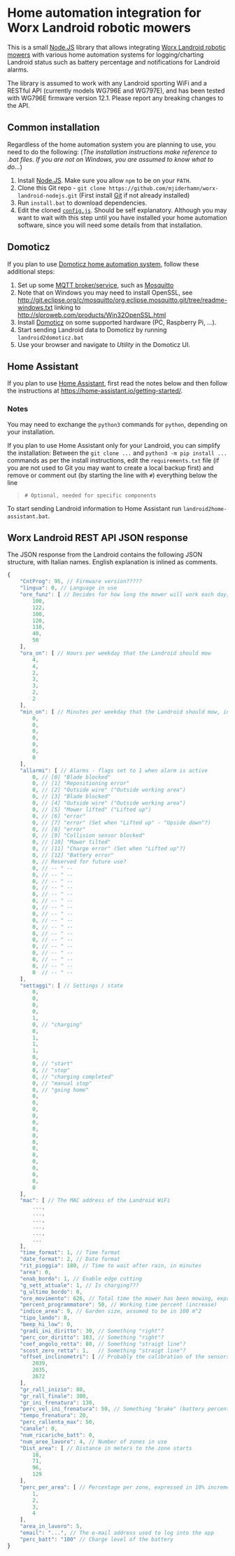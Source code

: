 # Home automation integration for Worx Landroid robotic mowers
 
This is a small [Node.JS](https://nodejs.org/) library that allows integrating [Worx Landroid robotic 
mowers](https://www.worxlandroid.com/) with various home automation systems for logging/charting Landroid status such as 
battery percentage and notifications for Landroid alarms.
  
The library is assumed to work with any Landroid sporting WiFi and a RESTful API (currently models WG796E and WG797E),
and has been tested with WG796E firmware version 12.1. Please report any breaking changes to the API.

## Common installation
Regardless of the home automation system you are planning to use, you need to do the following:
(_The installation instructions make reference to .bat files. If you are not on Windows, you are assumed to know what to
do..._)

1. Install [Node.JS](https://nodejs.org/). Make sure you allow `npm` to be on your `PATH`.
2. Clone this Git repo - `git clone https://github.com/mjiderhamn/worx-landroid-nodejs.git`
  (First install [Git](http://git-scm.com/) if not already installed)
3. Run `install.bat` to download dependencies.
4. Edit the cloned [`config.js`](config.js). Should be self explanatory. Although you may want to wait with this step until
  you have installed your home automation software, since you will need some details from that installation.

## Domoticz

If you plan to use [Domoticz home automation system](http://domoticz.com/), follow these additional steps: 

1. Set up some [MQTT broker/service](https://github.com/mqtt/mqtt.github.io/wiki/servers), such as [Mosquitto](http://mosquitto.org/)
  1. Note that on Windows you may need to install OpenSSL, see http://git.eclipse.org/c/mosquitto/org.eclipse.mosquitto.git/tree/readme-windows.txt
     linking to http://slproweb.com/products/Win32OpenSSL.html
2. Install [Domoticz](http://domoticz.com/) on some supported hardware (PC, Raspberry Pi, ...). 
3. Start sending Landroid data to Domoticz by running `landroid2domoticz.bat` 
4. Use your browser and navigate to _Utility_ in the Domoticz UI.

## Home Assistant
If you plan to use [Home Assistant](https://home-assistant.io), first read the notes below and then follow the 
instructions at https://home-assistant.io/getting-started/.
 
### Notes
You may need to exchange the `python3` commands for `python`, depending on your installation.

If you plan to use Home Assistant only for your Landroid, you can simplify the installation: Between the `git clone ...` and 
`python3 -m pip install ...` commands as per the install instructions, edit the `requirements.txt` file (if you are not 
used to Git you may want to create a local backup first) and remove or comment out (by starting the line with `#`) 
everything below the line 
> `# Optional, needed for specific components`

To start sending Landroid information to Home Assistant run `landroid2home-assistant.bat`.

## Worx Landroid REST API JSON response

The JSON response from the Landroid contains the following JSON structure, with Italian names. English explanation 
is inlined as comments.
```javascript
{
    "CntProg": 95, // Firmware version?????
    "lingua": 0, // Language in use
    "ore_funz": [ // Decides for how long the mower will work each day, probably expressed as 0,1 h
        100,
        122,
        100,
        120,
        110,
        40,
        50
    ],
    "ora_on": [ // Hours per weekday that the Landroid should mow
        4,
        4,
        2,
        3,
        3,
        2,
        2
    ],
    "min_on": [ // Minutes per weekday that the Landroid should mow, in addition to the hours above
        0,
        0,
        0,
        0,
        0,
        0,
        0
    ],
    "allarmi": [ // Alarms - flags set to 1 when alarm is active
        0, // [0] "Blade blocked"
        0, // [1] "Repositioning error"
        0, // [2] "Outside wire" ("Outside working area") 
        0, // [3] "Blade blocked"
        0, // [4] "Outside wire" ("Outside working area")
        0, // [5] "Mower lifted" ("Lifted up")
        0, // [6] "error"
        0, // [7] "error" (Set when "Lifted up" - "Upside down"?)
        0, // [8] "error"
        0, // [9] "Collision sensor blocked"
        0, // [10] "Mower tilted"
        0, // [11] "Charge error" (Set when "Lifted up"?)
        0, // [12] "Battery error"
        0, // Reserved for future use?
        0, // -- " --
        0, // -- " --
        0, // -- " --
        0, // -- " --
        0, // -- " --
        0, // -- " --
        0, // -- " --
        0, // -- " --
        0, // -- " --
        0, // -- " --
        0, // -- " --
        0, // -- " --
        0, // -- " --
        0, // -- " --
        0, // -- " --
        0, // -- " --
        0  // -- " --
    ],
    "settaggi": [ // Settings / state
        0,
        0,
        0,
        0,
        1,
        0, // "charging"
        0,
        1,
        1,
        1,
        0,
        0, // "start"
        0, // "stop"
        0, // "charging completed"
        0, // "manual stop"
        0, // "going home"
        0,
        0,
        0,
        0,
        0,
        0,
        0,
        0,
        0,
        0,
        0,
        0,
        0,
        0,
        0
    ],
    "mac": [ // The MAC address of the Landroid WiFi
        ...,
        ...,
        ...,
        ...,
        ...,
        ...
    ],
    "time_format": 1, // Time format
    "date_format": 2, // Date format
    "rit_pioggia": 180, // Time to wait after rain, in minutes
    "area": 0,
    "enab_bordo": 1, // Enable edge cutting
    "g_sett_attuale": 1, // Is charging???
    "g_ultimo_bordo": 0,
    "ore_movimento": 626, // Total time the mower has been mowing, expressed in 0,1 h 
    "percent_programmatore": 50, // Working time percent (increase)
    "indice_area": 9, // Garden size, assumed to be in 100 m^2
    "tipo_lando": 8,
    "beep_hi_low": 0,
    "gradi_ini_diritto": 30, // Something "right"?
    "perc_cor_diritto": 103, // Something "right"?
    "coef_angolo_retta": 80, // Something "straigt line"?
    "scost_zero_retta": 1,   // Something "straigt line"?
    "offset_inclinometri": [ // Probably the calibration of the sensors?
        2039,
        2035,
        2672
    ],
    "gr_rall_inizio": 80,
    "gr_rall_finale": 300,
    "gr_ini_frenatura": 130,
    "perc_vel_ini_frenatura": 50, // Something "brake" (battery percent when returning to charger???)
    "tempo_frenatura": 20,
    "perc_rallenta_max": 50,
    "canale": 0,
    "num_ricariche_batt": 0,
    "num_aree_lavoro": 4, // Number of zones in use
    "Dist_area": [ // Distance in meters to the zone starts
        18,
        71,
        96,
        129
    ],
    "perc_per_area": [ // Percentage per zone, expressed in 10% increments (i.e. 3 = 30%)
        1,
        2,
        3,
        4
    ],
    "area_in_lavoro": 5,
    "email": "...", // The e-mail address used to log into the app
    "perc_batt": "100" // Charge level of the battery
}
```